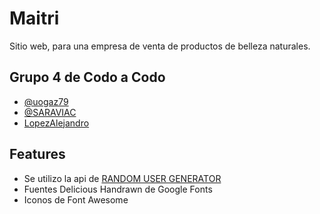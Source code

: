 # Maitri 

Sitio web, para una empresa de venta de productos de belleza naturales. 

## Grupo 4 de Codo a Codo

- [@uogaz79](https://github.com/uogaz79)
- [@SARAVIAC](https://github.com/SARAVIAC)
- [LopezAlejandro](https://github.com/LopezAlejandro)



## Features

- Se utilizo la api de [RANDOM USER GENERATOR](https://randomuser.me/)
- Fuentes Delicious Handrawn de Google Fonts
- Iconos de Font Awesome


